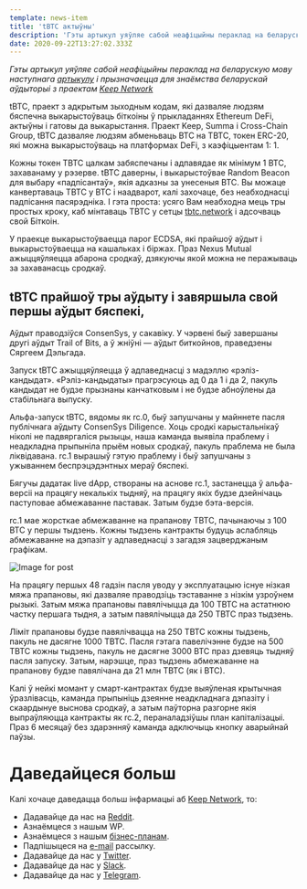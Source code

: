 ```yaml
---
template: news-item
title: 'tBTC актыўны'
description: 'Гэты артыкул уяўляе сабой неафіцыйны пераклад на беларускую мову наступнага артыкулу і прызначаецца для знаёмства беларускай аўдыторыі з…'
date: 2020-09-22T13:27:02.333Z
---
```

<!---
#  translator: Kiryl#0277

#  url: https://medium.com/@13fckmyluck13/tbtc-%D0%B0%D0%BA%D1%82%D1%8B%D1%9E%D0%BD%D1%8B-b98caf77006b

#  submission url: https://discordapp.com/channels/590951101600235531/701767679102550016/763135870051287040

----------

translated title: tBTC is active
match with: tBTC Is Live
confidence (0-1): 0.7857142857142857

-->
_Гэты артыкул уяўляе сабой неафіцыйны пераклад на беларускую мову наступнага_ [_артыкулу_](https://angel.co/company/thesis-co/jobs/980348-front-end-engineer-keep) _і прызначаецца для знаёмства беларускай аўдыторыі з праектам_ [_Keep Network_](https://keep.network/)

tBTC, праект з адкрытым зыходным кодам, які дазваляе людзям бяспечна выкарыстоўваць бiткоiны ў прыкладаннях Ethereum DeFi, актыўны і гатовы да выкарыстання. Праект Keep, Summa і Cross-Chain Group, tBTC дазваляе людзям абменьваць BTC на TBTC, токен ERC-20, які можна выкарыстоўваць на платформах DeFi, з каэфіцыентам 1: 1.

Кожны токен TBTC цалкам забяспечаны і адпавядае як мінімум 1 BTC, захаванаму у рэзерве. tBTC даверны, і выкарыстоўвае Random Beacon для выбару «падпісантаў», якія адказны за унесеныя BTC. Вы можаце канвертаваць TBTC у BTC і наадварот, калі захочаце, без неабходнасці падпісання пасярэдніка. І гэта проста: усяго Вам неабходна мець тры простых кроку, каб мінтаваць TBTC у сетцы [tbtc.network](https://tbtc.network/) і адсочваць свой Бiткоiн.

У праекце выкарыстоўваецца парог ECDSA, які прайшоў аўдыт і выкарыстоўваецца на кашальках і біржах. Праз Nexus Mutual ажыццяўляецца абарона сродкаў, дзякуючы якой можна не перажываць за захаванасць сродкаў.

tBTC прайшоў тры аўдыту і завяршыла свой першы аўдыт бяспекі,
-------------------------------------------------------------

Аўдыт праводзіўся ConsenSys, у сакавіку. У чэрвені быў завершаны другі аўдыт Trail of Bits, а ў жніўні — аўдыт биткойнов, праведзены Сяргеем Дэльгада.

Запуск tBTC ажыццяўляецца ў адпаведнасці з мадэллю «рэліз-кандыдат». «Рэліз-кандыдаты» прагрэсуюць ад 0 да 1 і да 2, пакуль кандыдат не будзе прызнаны канчатковым і не будзе абноўлены да стабільнага выпуску.

Альфа-запуск tBTC, вядомы як rc.0, быў запушчаны у майннете пасля публічнага аўдыту ConsenSys Diligence. Хоць сродкі карыстальнікаў ніколі не падвяргаліся рызыцы, наша каманда выявіла праблему і неадкладна прыпыніла прыём новых сродкаў, пакуль праблема не была ліквідавана. rc.1 вырашыў гэтую праблему і быў запушчаны з ужываннем беспрэцэдэнтных мераў бяспекі.

Бягучы дадатак live dApp, створаны на аснове rc.1, застанецца ў альфа-версіі на працягу некалькіх тыдняў, на працягу якіх будзе дзейнічаць паступовае абмежаванне паставак. Затым будзе бэта-версія.

rc.1 мае жорсткае абмежаванне на прапанову TBTC, пачынаючы з 100 BTC у першы тыдзень. Кожны тыдзень кантракты будуць аслабляць абмежаванне на дэпазіт у адпаведнасці з загадзя зацверджаным графікам.

![Image for post](https://miro.medium.com/max/1786/1*p_6o7PSg5njcJvKYxn0SKQ.png)

На працягу першых 48 гадзін пасля уводу у эксплуатацыю існуе нізкая мяжа прапановы, які дазваляе праводзіць тэставанне з нізкім узроўнем рызыкі. Затым мяжа прапановы павялічыцца да 100 TBTC на астатнюю частку першага тыдня, а затым павялічыцца да 250 TBTC праз тыдзень.

Ліміт прапановы будзе павялічвацца на 250 TBTC кожны тыдзень, пакуль не дасягне 1000 TBTC. Пасля гэтага павелічэнне будзе на 500 TBTC кожны тыдзень, пакуль не дасягне 3000 BTC праз дзевяць тыдняў пасля запуску. Затым, нарэшце, праз тыдзень абмежаванне на прапанову будзе павялічана да 21 млн TBTC (як і BTC).

Калі ў нейкі момант у смарт-кантрактах будзе выяўленая крытычная ўразлівасць, каманда прыпыніць дзеянне неадкладнага дэпазіту і скаардынуе выснова сродкаў, а затым паўторна разгорне якія выпраўляюцца кантракты як rc.2, пераналадзіўшы план капіталізацыі. Праз 6 месяцаў без здарэнняў каманда адключыць кнопку аварыйнай паўзы.

Даведайцеся больш
=================

Калі хочаце даведацца больш інфармацыі аб [Keep Network](https://keep.network/), то:

*   Дадавайце да нас на [Reddit](https://www.reddit.com/r/KeepNetwork/).
*   Азнаёмцеся з нашым WP.
*   Азнаёмцеся з нашым [бізнес-планам](https://keep.network/primer).
*   Падпішыцеся на [e-mail](https://keep.network/) рассылку.
*   Дадавайце да нас у [Twitter](https://twitter.com/keep_project).
*   Дадавайце да нас у [Slack](https://keep.network/).
*   Дадавайце да нас у [Telegram](https://t.me/KeepNetworkOfficial).
